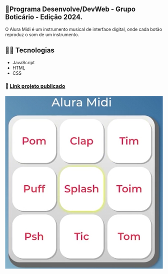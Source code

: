 ﻿## 📅Programa Desenvolve/DevWeb - Grupo Boticário - Edição 2024. 
 O Alura Midi é um instrumento musical de interface digital, onde cada botão reproduz o som de um instrumento.

## 👩‍💻 Tecnologias
- JavaScript
- HTML
- CSS


### 🚀 [Link projeto publicado](https://alura-midi-desenvolve.vercel.app/)

### <img src="./images/alura-midi.png">